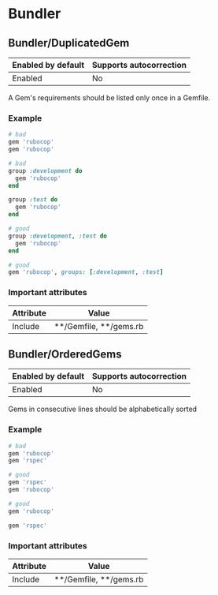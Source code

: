 # Bundler

## Bundler/DuplicatedGem

Enabled by default | Supports autocorrection
--- | ---
Enabled | No

A Gem's requirements should be listed only once in a Gemfile.

### Example

```ruby
# bad
gem 'rubocop'
gem 'rubocop'

# bad
group :development do
  gem 'rubocop'
end

group :test do
  gem 'rubocop'
end

# good
group :development, :test do
  gem 'rubocop'
end

# good
gem 'rubocop', groups: [:development, :test]
```

### Important attributes

Attribute | Value
--- | ---
Include | \*\*/Gemfile, \*\*/gems.rb


## Bundler/OrderedGems

Enabled by default | Supports autocorrection
--- | ---
Enabled | No

Gems in consecutive lines should be alphabetically sorted

### Example

```ruby
# bad
gem 'rubocop'
gem 'rspec'

# good
gem 'rspec'
gem 'rubocop'

# good
gem 'rubocop'

gem 'rspec'
```

### Important attributes

Attribute | Value
--- | ---
Include | \*\*/Gemfile, \*\*/gems.rb

